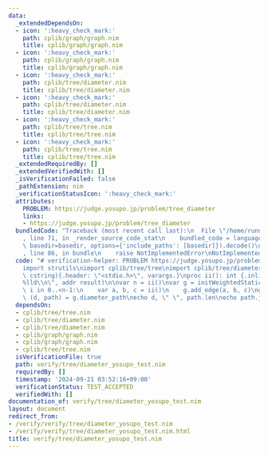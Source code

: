 ```yaml
---
data:
  _extendedDependsOn:
  - icon: ':heavy_check_mark:'
    path: cplib/graph/graph.nim
    title: cplib/graph/graph.nim
  - icon: ':heavy_check_mark:'
    path: cplib/graph/graph.nim
    title: cplib/graph/graph.nim
  - icon: ':heavy_check_mark:'
    path: cplib/tree/diameter.nim
    title: cplib/tree/diameter.nim
  - icon: ':heavy_check_mark:'
    path: cplib/tree/diameter.nim
    title: cplib/tree/diameter.nim
  - icon: ':heavy_check_mark:'
    path: cplib/tree/tree.nim
    title: cplib/tree/tree.nim
  - icon: ':heavy_check_mark:'
    path: cplib/tree/tree.nim
    title: cplib/tree/tree.nim
  _extendedRequiredBy: []
  _extendedVerifiedWith: []
  _isVerificationFailed: false
  _pathExtension: nim
  _verificationStatusIcon: ':heavy_check_mark:'
  attributes:
    PROBLEM: https://judge.yosupo.jp/problem/tree_diameter
    links:
    - https://judge.yosupo.jp/problem/tree_diameter
  bundledCode: "Traceback (most recent call last):\n  File \"/home/runner/.local/lib/python3.10/site-packages/onlinejudge_verify/documentation/build.py\"\
    , line 71, in _render_source_code_stat\n    bundled_code = language.bundle(stat.path,\
    \ basedir=basedir, options={'include_paths': [basedir]}).decode()\n  File \"/home/runner/.local/lib/python3.10/site-packages/onlinejudge_verify/languages/nim.py\"\
    , line 86, in bundle\n    raise NotImplementedError\nNotImplementedError\n"
  code: "# verification-helper: PROBLEM https://judge.yosupo.jp/problem/tree_diameter\n\
    import strutils\nimport cplib/tree/tree\nimport cplib/tree/diameter\nproc scanf(formatstr:\
    \ cstring){.header: \"<stdio.h>\", varargs.}\nproc ii(): int {.inline.} = scanf(\"\
    %lld\\n\", addr result)\n\nvar n = ii()\nvar g = initWeightedStaticTree(n)\nfor\
    \ i in 0..<n-1:\n    var a, b, c = ii()\n    g.add_edge(a, b, c)\ng.build\nvar\
    \ (d, path) = g.diameter_path\necho d, \" \", path.len\necho path.join(\" \")\n"
  dependsOn:
  - cplib/tree/tree.nim
  - cplib/tree/diameter.nim
  - cplib/tree/diameter.nim
  - cplib/graph/graph.nim
  - cplib/graph/graph.nim
  - cplib/tree/tree.nim
  isVerificationFile: true
  path: verify/tree/diameter_yosupo_test.nim
  requiredBy: []
  timestamp: '2024-09-21 03:52:16+09:00'
  verificationStatus: TEST_ACCEPTED
  verifiedWith: []
documentation_of: verify/tree/diameter_yosupo_test.nim
layout: document
redirect_from:
- /verify/verify/tree/diameter_yosupo_test.nim
- /verify/verify/tree/diameter_yosupo_test.nim.html
title: verify/tree/diameter_yosupo_test.nim
---
```

